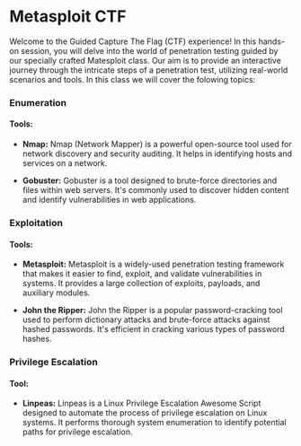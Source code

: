 # Metasploit CTF
Welcome to the Guided Capture The Flag (CTF) experience! In this hands-on session, you will delve into the world of penetration testing guided by our specially crafted Matesploit class. Our aim is to provide an interactive journey through the intricate steps of a penetration test, utilizing real-world scenarios and tools. In this class we will cover the folowing topics:

### Enumeration

#### Tools:
- **Nmap:** Nmap (Network Mapper) is a powerful open-source tool used for network discovery and security auditing. It helps in identifying hosts and services on a network.

- **Gobuster:** Gobuster is a tool designed to brute-force directories and files within web servers. It's commonly used to discover hidden content and identify vulnerabilities in web applications.

### Exploitation

#### Tools:
- **Metasploit:** Metasploit is a widely-used penetration testing framework that makes it easier to find, exploit, and validate vulnerabilities in systems. It provides a large collection of exploits, payloads, and auxiliary modules.

- **John the Ripper:** John the Ripper is a popular password-cracking tool used to perform dictionary attacks and brute-force attacks against hashed passwords. It's efficient in cracking various types of password hashes.

### Privilege Escalation

#### Tool:
- **Linpeas:** Linpeas is a Linux Privilege Escalation Awesome Script designed to automate the process of privilege escalation on Linux systems. It performs thorough system enumeration to identify potential paths for privilege escalation.


